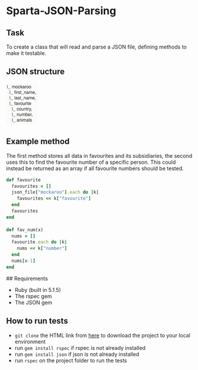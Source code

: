 # Sparta-JSON-Parsing

## Task
To create a class that will read and parse a JSON file, defining methods to make it testable.

## JSON structure
![structure](./img/JSON_structure.png)


## Example method
The first method stores all data in favourites and its subsidiaries, the second uses this to find the favourite number of a specific person. This could instead be returned as an array if all favourite numbers should be tested.
```ruby
def favourite
  favourites = []
  json_file["mockaroo"].each do |k|
    favourites << k["favourite"]
  end
  favourites
end

def fav_num(x)
  nums = []
  favourite.each do |k|
    nums << k["number"]
  end
  nums[x-1]
end
```

## Requirements
* Ruby (built in 5.1.5)
* The rspec gem
* The JSON gem

## How to run tests
* `git clone` the HTML link from [here](https://github.com/MoRUddin/Sparta-JSON-Parsing) to download the project to your local environment
* run `gem install rspec` if rspec is not already installed
* run `gem install json` if json is not already installed
* run `rspec` on the project folder to run the tests
